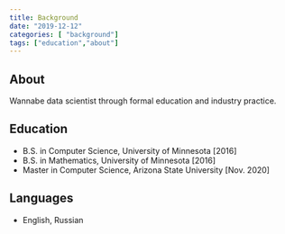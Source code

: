 ```yaml
---
title: Background
date: "2019-12-12"
categories: [ "background"]
tags: ["education","about"]
---
```


## About
Wannabe data scientist through formal education and industry practice.

## Education
* B.S. in Computer Science, University of Minnesota [2016]
* B.S. in Mathematics, University of Minnesota [2016]
* Master in Computer Science, Arizona State University [Nov. 2020]

## Languages
* English, Russian

